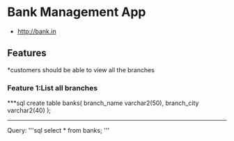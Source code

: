 # Bank Management App

* http://bank.in

## Features
 *customers should be able to view all the branches
 
### Feature 1:List all branches
***sql
  create table banks(
  branch_name varchar2(50),
  branch_city varchar2(40)
  );
***

Query:
'''sql
  select * from banks;
  '''
